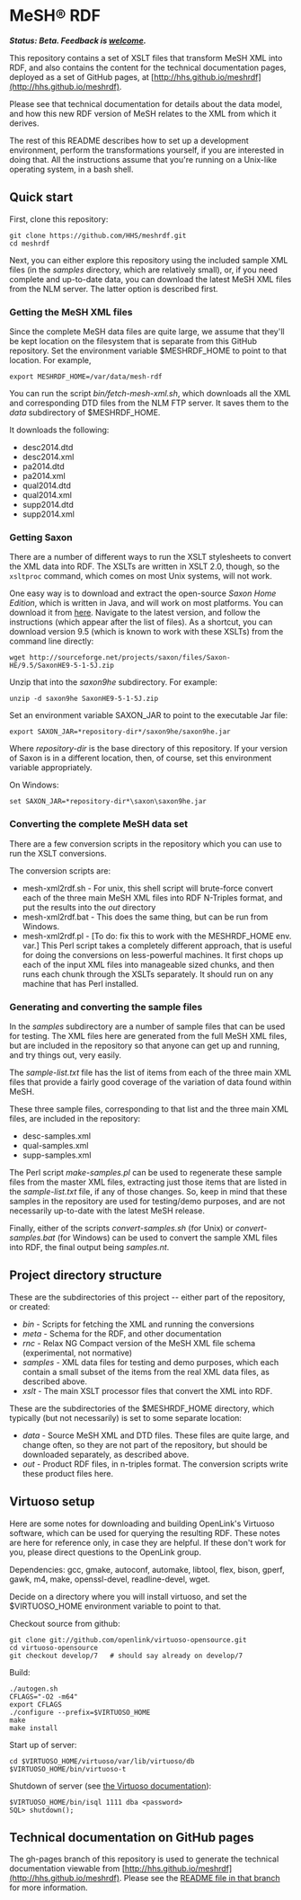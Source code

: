 # MeSH® RDF

***Status:  Beta.  Feedback is [welcome](https://github.com/HHS/meshrdf/issues).***

This repository contains a set of XSLT files that transform MeSH XML into RDF, and also contains
the content for the technical documentation pages, deployed as a set of GitHub pages, at
[http://hhs.github.io/meshrdf](http://hhs.github.io/meshrdf).

Please see that technical documentation for details about the data model, and how this new
RDF version of MeSH relates to the XML from which it derives.

The rest of this README describes how to set up a development environment, perform the
transformations yourself, if you are interested in doing that.  All the instructions assume
that you're running on a Unix-like operating system, in a bash shell.

## Quick start

First, clone this repository:

    git clone https://github.com/HHS/meshrdf.git
    cd meshrdf

Next, you can either explore this repository using the included sample XML files (in the
*samples* directory, which are
relatively small), or, if you need complete and up-to-date data, you can download the latest
MeSH XML files from the NLM server.  The latter option is described first.

### Getting the MeSH XML files

Since the complete MeSH data files are quite large, we assume that they'll be kept
location on the filesystem that is separate from this GitHub repository.  Set the environment variable
$MESHRDF_HOME to point to that location.  For example,

    export MESHRDF_HOME=/var/data/mesh-rdf

You can run the script *bin/fetch-mesh-xml.sh*, which downloads all the XML and corresponding
DTD files from the NLM FTP server.  It saves them to the *data* subdirectory of $MESHRDF_HOME.

It downloads the following:

* desc2014.dtd
* desc2014.xml
* pa2014.dtd
* pa2014.xml
* qual2014.dtd
* qual2014.xml
* supp2014.dtd
* supp2014.xml


### Getting Saxon

There are a number of different ways to run the XSLT stylesheets to convert the XML data
into RDF.  The XSLTs are written in XSLT 2.0, though, so the `xsltproc` command, which
comes on most Unix systems, will not work.

One easy way is to download and extract the open-source *Saxon Home Edition*, which
is written in Java, and will work on most platforms. You can download
it from [here](http://sourceforge.net/projects/saxon/files/Saxon-HE/).  Navigate to the latest version,
and follow the instructions (which appear after the list of files). As a shortcut, you can
download version 9.5 (which is known to work with these XSLTs) from the command line directly:

    wget http://sourceforge.net/projects/saxon/files/Saxon-HE/9.5/SaxonHE9-5-1-5J.zip

Unzip that into the *saxon9he* subdirectory.  For example:

    unzip -d saxon9he SaxonHE9-5-1-5J.zip

Set an environment variable SAXON_JAR to point to the executable Jar file:

    export SAXON_JAR=*repository-dir*/saxon9he/saxon9he.jar

Where *repository-dir* is the base directory of this repository.
If your version of Saxon is in a different location, then, of course, set this environment variable
appropriately.

On Windows:

    set SAXON_JAR=*repository-dir*\saxon\saxon9he.jar


### Converting the complete MeSH data set

There are a few conversion scripts in the repository which you can use to run the
XSLT conversions.

The conversion scripts are:

* mesh-xml2rdf.sh - For unix, this shell script will brute-force convert each of the three
  main MeSH XML files into RDF N-Triples format, and put the results into the *out* directory
* mesh-xml2rdf.bat - This does the same thing, but can be run from Windows.
* mesh-xml2rdf.pl - [To do: fix this to work with the MESHRDF_HOME env. var.]
  This Perl script takes a completely different approach, that is useful
  for doing the conversions on less-powerful machines.  It first chops up each of the
  input XML files into manageable sized chunks, and then runs each chunk through the
  XSLTs separately.  It should run on any machine that has Perl installed.


### Generating and converting the sample files

In the *samples* subdirectory are a number of sample files that can be used for testing.
The XML files here are generated from the full MeSH XML files, but are included in the
repository so that anyone can get up and running, and try things out, very easily.

The *sample-list.txt* file has the list of items from each of the three main XML
files that provide a fairly good coverage of the variation of data found within MeSH.

These three sample files, corresponding to that list and the three main XML files,
are included in the repository:

* desc-samples.xml
* qual-samples.xml
* supp-samples.xml

The Perl script *make-samples.pl* can be used to regenerate these sample files from the
master XML files, extracting just those items that are listed in the *sample-list.txt*
file, if any of those changes.  So, keep in mind that these samples in the repository are
used for testing/demo purposes, and are not necessarily up-to-date with the latest MeSH
release.

Finally, either of the scripts *convert-samples.sh* (for Unix) or *convert-samples.bat*
(for Windows) can be used to convert the sample XML files into RDF, the final output
being *samples.nt*.


## Project directory structure

These are the subdirectories of this project -- either part of the repository, or created:

* *bin* - Scripts for fetching the XML and running the conversions
* *meta* - Schema for the RDF, and other documentation
* *rnc* - Relax NG Compact version of the MeSH XML file schema (experimental, not normative)
* *samples* - XML data files for testing and demo purposes, which each contain a small subset
  of the items from the real XML data files, as described above.
* *xslt* - The main XSLT processor files that convert the XML into RDF.

These are the subdirectories of the $MESHRDF_HOME directory, which typically (but not necessarily)
is set to some separate location:

* *data* - Source MeSH XML and DTD files. These files are quite large, and change often,
  so they are not part of the repository, but should be downloaded separately, as described above.
* *out* - Product RDF files, in n-triples format.  The conversion scripts write these product
  files here.


## Virtuoso setup

Here are some notes for downloading and building OpenLink's Virtuoso software, which can be
used for querying the resulting RDF.  These notes are here for reference only, in case they
are helpful.  If these don't work for you, please direct questions to the OpenLink group.

Dependencies: gcc, gmake, autoconf, automake, libtool, flex, bison, gperf, gawk, m4, make, openssl-devel, readline-devel, wget.

Decide on a directory where you will install virtuoso, and set the $VIRTUOSO_HOME environment variable to point to that.

Checkout source from github:

    git clone git://github.com/openlink/virtuoso-opensource.git
    cd virtuoso-opensource
    git checkout develop/7   # should say already on develop/7

Build:

    ./autogen.sh
    CFLAGS="-O2 -m64"
    export CFLAGS
    ./configure --prefix=$VIRTUOSO_HOME
    make
    make install

Start up of server:

    cd $VIRTUOSO_HOME/virtuoso/var/lib/virtuoso/db
    $VIRTUOSO_HOME/bin/virtuoso-t

Shutdown of server (see [the Virtuoso
documentation](http://data-gov.tw.rpi.edu/wiki/How_to_install_virtuoso_sparql_endpoint#Manual_Shutdown)):

    $VIRTUOSO_HOME/bin/isql 1111 dba <password>
    SQL> shutdown();

## Technical documentation on GitHub pages

The gh-pages branch of this repository is used to generate the technical documentation
viewable from [http://hhs.github.io/meshrdf](http://hhs.github.io/meshrdf).  Please see the
[README file in that branch](../gh-pages/README.md) for more information.

